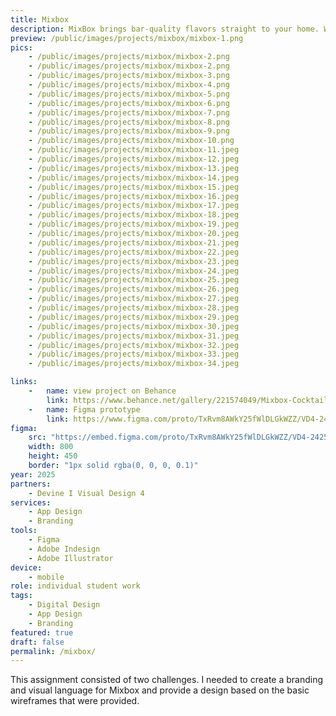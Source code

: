 ```yaml
---
title: Mixbox
description: MixBox brings bar-quality flavors straight to your home. With monthly cocktail kits, mixology becomes easy and fun for everyone. Each box includes premium ingredients, clear step-by-step guidance and unique recipes, so anyone can make the perfect cocktail.
preview: /public/images/projects/mixbox/mixbox-1.png
pics:
    - /public/images/projects/mixbox/mixbox-2.png
    - /public/images/projects/mixbox/mixbox-2.png
    - /public/images/projects/mixbox/mixbox-3.png
    - /public/images/projects/mixbox/mixbox-4.png
    - /public/images/projects/mixbox/mixbox-5.png
    - /public/images/projects/mixbox/mixbox-6.png
    - /public/images/projects/mixbox/mixbox-7.png
    - /public/images/projects/mixbox/mixbox-8.png
    - /public/images/projects/mixbox/mixbox-9.png
    - /public/images/projects/mixbox/mixbox-10.png
    - /public/images/projects/mixbox/mixbox-11.jpeg
    - /public/images/projects/mixbox/mixbox-12.jpeg
    - /public/images/projects/mixbox/mixbox-13.jpeg
    - /public/images/projects/mixbox/mixbox-14.jpeg
    - /public/images/projects/mixbox/mixbox-15.jpeg
    - /public/images/projects/mixbox/mixbox-16.jpeg
    - /public/images/projects/mixbox/mixbox-17.jpeg
    - /public/images/projects/mixbox/mixbox-18.jpeg
    - /public/images/projects/mixbox/mixbox-19.jpeg
    - /public/images/projects/mixbox/mixbox-20.jpeg
    - /public/images/projects/mixbox/mixbox-21.jpeg
    - /public/images/projects/mixbox/mixbox-22.jpeg
    - /public/images/projects/mixbox/mixbox-23.jpeg
    - /public/images/projects/mixbox/mixbox-24.jpeg
    - /public/images/projects/mixbox/mixbox-25.jpeg
    - /public/images/projects/mixbox/mixbox-26.jpeg
    - /public/images/projects/mixbox/mixbox-27.jpeg
    - /public/images/projects/mixbox/mixbox-28.jpeg
    - /public/images/projects/mixbox/mixbox-29.jpeg
    - /public/images/projects/mixbox/mixbox-30.jpeg
    - /public/images/projects/mixbox/mixbox-31.jpeg
    - /public/images/projects/mixbox/mixbox-32.jpeg
    - /public/images/projects/mixbox/mixbox-33.jpeg
    - /public/images/projects/mixbox/mixbox-34.jpeg

links:
    -   name: view project on Behance
        link: https://www.behance.net/gallery/221574049/Mixbox-Cocktail-Kit-Brand-identity
    -   name: Figma prototype
        link: https://www.figma.com/proto/TxRvm8AWkY25fWlDLGkWZZ/VD4-2425-MixBox---Jana-Elst?page-id=3516%3A12883&node-id=3583-24198&p=f&viewport=164%2C398%2C0.07&t=foJI7y4pUJAzWxc0-1&scaling=scale-down&content-scaling=fixed&starting-point-node-id=3583%3A24198&show-proto-sidebar=1
figma:
    src: "https://embed.figma.com/proto/TxRvm8AWkY25fWlDLGkWZZ/VD4-2425-MixBox---Jana-Elst?page-id=3516%3A12883&node-id=3583-24198&p=f&viewport=164%2C398%2C0.07&scaling=scale-down&content-scaling=fixed&starting-point-node-id=3583%3A24198&show-proto-sidebar=1&embed-host=share"
    width: 800
    height: 450
    border: "1px solid rgba(0, 0, 0, 0.1)"
year: 2025
partners:
    - Devine I Visual Design 4
services:
    - App Design
    - Branding
tools:
    - Figma
    - Adobe Indesign
    - Adobe Illustrator
device:
    - mobile
role: individual student work
tags:
    - Digital Design
    - App Design
    - Branding
featured: true
draft: false
permalink: /mixbox/
---
```

This assignment consisted of two challenges. I needed to create a branding and visual language for Mixbox and provide a design based on the basic wireframes that were provided. 